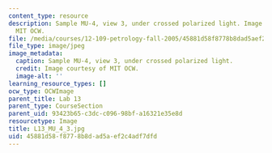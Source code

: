 ```yaml
---
content_type: resource
description: Sample MU-4, view 3, under crossed polarized light. Image courtesy of
  MIT OCW.
file: /media/courses/12-109-petrology-fall-2005/45881d58f8778b8dad5aef2c4adf7dfd_L13_MU_4_3.jpg
file_type: image/jpeg
image_metadata:
  caption: Sample MU-4, view 3, under crossed polarized light.
  credit: Image courtesy of MIT OCW.
  image-alt: ''
learning_resource_types: []
ocw_type: OCWImage
parent_title: Lab 13
parent_type: CourseSection
parent_uid: 93423b65-c3dc-c096-98bf-a16321e35e8d
resourcetype: Image
title: L13_MU_4_3.jpg
uid: 45881d58-f877-8b8d-ad5a-ef2c4adf7dfd
---
```

